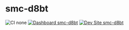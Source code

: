 # smc-d8bt

![CI none](https://img.shields.io/badge/ci-none-orange.svg)
[![Dashboard smc-d8bt](https://img.shields.io/badge/dashboard-smc_d8bt-yellow.svg)](https://dashboard.pantheon.io/sites/13bb31c7-59b8-4e74-8e1b-29acdd1d994b#dev/code)
[![Dev Site smc-d8bt](https://img.shields.io/badge/site-smc_d8bt-blue.svg)](http://dev-smc-d8bt.pantheonsite.io/)